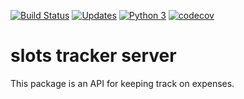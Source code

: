 [![Build Status](https://travis-ci.org/shlomiLan/slots_tracker_server.svg?branch=master)](https://travis-ci.org/shlomiLan/slots_tracker_server)
[![Updates](https://pyup.io/repos/github/shlomiLan/slots_tracker_server/shield.svg)](https://pyup.io/repos/github/shlomiLan/slots_tracker_server/)
[![Python 3](https://pyup.io/repos/github/shlomiLan/slots_tracker_server/python-3-shield.svg)](https://pyup.io/repos/github/shlomiLan/slots_tracker_server/)
[![codecov](https://codecov.io/gh/shlomiLan/slots_tracker_server/branch/master/graph/badge.svg)](https://codecov.io/gh/shlomiLan/slots_tracker_server)

# slots tracker server
This package is an API for keeping track on expenses.

